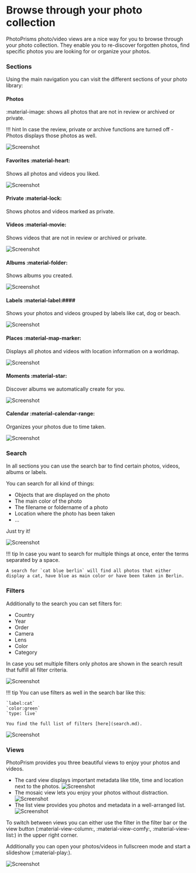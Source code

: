 # Browse through your photo collection #
PhotoPrisms photo/video views are a nice way for you to browse through your photo collection.
They enable you to re-discover forgotten photos, find specific photos you are looking for or organize your photos.

### Sections ###
Using the main navigation you can visit the different sections of your photo library:

#### Photos ####
:material-image: shows all photos that are not in review or archived or private.

!!! hint
    In case the review, private or archive functions are turned off - Photos displays those photos as well.
    
![Screenshot](img/photos-section.png)

#### Favorites :material-heart: ####
Shows all photos and videos you liked.

![Screenshot](img/favorites-section.png)

#### Private :material-lock: ####
Shows photos and videos marked as private.

#### Videos :material-movie: ####
Shows videos that are not in review or archived or private.

![Screenshot](img/video-section.png)

#### Albums :material-folder: ####
Shows albums you created.

![Screenshot](img/album-section.png)

#### Labels :material-label:####
Shows your photos and videos grouped by labels like cat, dog or beach.

![Screenshot](img/label-section.png)

#### Places :material-map-marker: ####
Displays all photos and videos with location information on a worldmap.

![Screenshot](img/places-section.png)

#### Moments :material-star: ####
Discover albums we automatically create for you.

![Screenshot](img/moments.png)

#### Calendar :material-calendar-range: ####
Organizes your photos due to time taken.

![Screenshot](img/calendar.png)

### Search ###
In all sections you can use the search bar to find certain photos, videos, albums or labels.

You can search for all kind of things:

* Objects that are displayed on the photo
* The main color of the photo
* The filename or foldername of a photo
* Location where the photo has been taken
* ...

Just try it!

   ![Screenshot](img/search-beach.png)

!!! tip
    In case you want to search for multiple things at once, enter the terms separated by a space.
    
    A search for `cat blue berlin` will find all photos that either display a cat, have blue as main color or have been taken in Berlin.

### Filters ###
Additionally to the search you can set filters for:

* Country
* Year
* Order
* Camera
* Lens
* Color
* Category

In case you set multiple filters only photos are shown in the search result that fulfill all filter criteria.

 ![Screenshot](img/color-red.png)

!!! tip
    You can use filters as well in the search bar like this:
    
    `label:cat`
    `color:green`
    `type: live`
    
    You find the full list of filters [here](search.md).
    
   ![Screenshot](img/color-green.png)
    
### Views ###
PhotoPrism provides you three beautiful views to enjoy your photos and videos.

* The card view displays important metadata like title, time and location next to the photos.
    ![Screenshot](img/card.png)
* The mosaic view lets you enjoy your photos without distraction.
    ![Screenshot](img/mosaic.png)
* The list view provides you photos and metadata in a  well-arranged list.
    ![Screenshot](img/list.png)

To switch between views you can either use the filter in the filter bar or the view button (:material-view-column:, :material-view-comfy:, :material-view-list:) in the upper right corner.


Additionally you can open your photos/videos in fullscreen mode and start a slideshow (:material-play:).

![Screenshot](img/slideshow.png)
